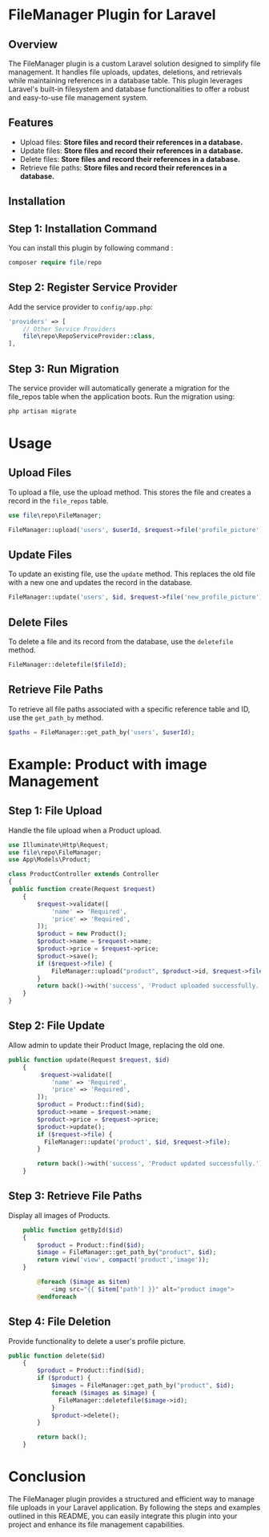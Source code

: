 # FileManager Plugin for Laravel
## Overview
The FileManager plugin is a custom Laravel solution designed to simplify file management. It handles file uploads, updates, deletions, and retrievals while maintaining references in a database table. This plugin leverages Laravel's built-in filesystem and database functionalities to offer a robust and easy-to-use file management system.

## Features
* Upload files: **Store files and record their references in a database.**
* Update files: **Store files and record their references in a database.**
* Delete files: **Store files and record their references in a database.**
* Retrieve file paths: **Store files and record their references in a database.**

## Installation
## Step 1: Installation Command
You can install this plugin by following command : 
```php
composer require file/repo
```
## Step 2: Register Service Provider
Add the service provider to `config/app.php`:
```php
'providers' => [
    // Other Service Providers
    file\repo\RepoServiceProvider::class,
],
```
## Step 3: Run Migration
The service provider will automatically generate a migration for the file_repos table when the application boots. Run the migration using:
```php
php artisan migrate
```
# Usage

## Upload Files

To upload a file, use the upload method. This stores the file and creates a record in the `file_repos` table.
```php
use file\repo\FileManager;

FileManager::upload('users', $userId, $request->file('profile_picture'));
```

## Update Files

To update an existing file, use the `update` method. This replaces the old file with a new one and updates the record in the database.
```php
FileManager::update('users', $id, $request->file('new_profile_picture'));
```

## Delete Files

To delete a file and its record from the database, use the `deletefile` method.
```php
FileManager::deletefile($fileId);
```
## Retrieve File Paths

To retrieve all file paths associated with a specific reference table and ID, use the `get_path_by` method.
```php
$paths = FileManager::get_path_by('users', $userId);
```

# Example: Product with image Management

## Step 1: File Upload
Handle the file upload when a Product upload.

```php
use Illuminate\Http\Request;
use file\repo\FileManager;
use App\Models\Product;

class ProductController extends Controller
{
 public function create(Request $request)
    {
        $request->validate([
            'name' => 'Required',
            'price' => 'Required',
        ]);
        $product = new Product();
        $product->name = $request->name;
        $product->price = $request->price;
        $product->save();
        if ($request->file) {
            FileManager::upload("product", $product->id, $request->file);
        }
        return back()->with('success', 'Product uploaded successfully.');
    }
}
```
## Step 2: File Update
Allow admin to update their Product Image, replacing the old one.

```php
public function update(Request $request, $id)
    {
         $request->validate([
            'name' => 'Required',
            'price' => 'Required',
        ]);
        $product = Product::find($id);
        $product->name = $request->name;
        $product->price = $request->price;
        $product->update();
        if ($request->file) {
          FileManager::update('product', $id, $request->file);
        }

        return back()->with('success', 'Product updated successfully.');
    }
```
## Step 3: Retrieve File Paths
Display all images of Products.

```php
    public function getById($id)
    {
        $product = Product::find($id);
        $image = FileManager::get_path_by("product", $id);
        return view('view', compact('product','image'));
    }
```
```php
        @foreach ($image as $item)
            <img src="{{ $item['path'] }}" alt="product image">
        @endforeach
```

## Step 4: File Deletion
Provide functionality to delete a user's profile picture.

```php
public function delete($id)
    {
        $product = Product::find($id);
        if ($product) {
            $images = FileManager::get_path_by("product", $id);
            foreach ($images as $image) {
              FileManager::deletefile($image->id);
            }
            $product->delete();
        }

        return back();
    }
```

# Conclusion
The FileManager plugin provides a structured and efficient way to manage file uploads in your Laravel application. By following the steps and examples outlined in this README, you can easily integrate this plugin into your project and enhance its file management capabilities.
